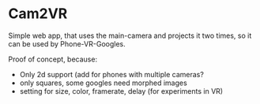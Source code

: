 # Cam2VR
Simple web app, that uses the main-camera and projects it two times, so it can be used by Phone-VR-Googles.

Proof of concept, because:
- Only 2d support (add for phones with multiple cameras?
- only squares, some googles need morphed images
- setting for size, color, framerate, delay (for experiments in VR)
